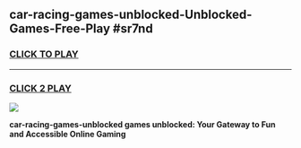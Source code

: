 
## car-racing-games-unblocked-Unblocked-Games-Free-Play #sr7nd
<h3>
<a href="https://us.freeplayer.one?title=car-racing-games-unblocked&ref=9M">CLICK TO PLAY</a></h3>
<hr>

<h3>
<a href="https://us.freeplayer.one?title=car-racing-games-unblocked&ref=9M">CLICK 2 PLAY</a>
  
</h3>

<a href="https://us.freeplayer.one?title=car-racing-games-unblocked&ref=9M"><img src="https://clearcache.store/games.png"></a>


**car-racing-games-unblocked games unblocked: Your Gateway to Fun and Accessible Online Gaming**
